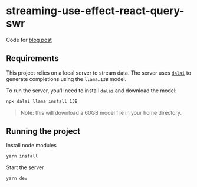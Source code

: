 # streaming-use-effect-react-query-swr

Code for [blog post](https://dev.to/fibonacid/consuming-web-streams-with-usestate-swr-and-react-query-3mjf)

## Requirements

This project relies on a local server to stream data.
The server uses [`dalai`](https://github.com/cocktailpeanut/dalai) to generate completions using the `llama.13B` model.

To run the server, you'll need to install `dalai` and download the model:

```sh
npx dalai llama install 13B
```
> Note: this will download a 60GB model file in your home directory.

## Running the project

Install node modules

```sh
yarn install
```

Start the server

```sh
yarn dev
```
